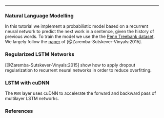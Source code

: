 ***

### Natural Language Modelling

In this tutorial we implement a probabilistic model based on a recurrent neural network to predict the next work in a sentence, given the history of previous words.
To train the model we use the the [Penn Treebank dataset](http://www.cis.upenn.edu/~treebank). We largely follow the [paper](http://arxiv.org/abs/1409.2329) of 
[@Zaremba-Sutskever-Vinyals:2015].

### Regularized LSTM Networks

[@Zaremba-Sutskever-Vinyals:2015] show how to apply dropout regularization to recurrent neural networks in order to reduce overfitting. 


### LSTM with cuDNN

The `RNN` layer uses cuDNN to accelerate the forward and backward pass of multilayer LSTM networks.  

### References
